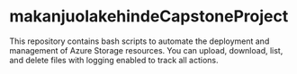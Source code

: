 # makanjuolakehindeCapstoneProject
This repository contains bash scripts to automate the deployment and management of Azure Storage resources. You can upload, download, list, and delete files with logging enabled to track all actions.
